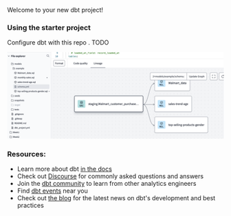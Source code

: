 Welcome to your new dbt project!

### Using the starter project

Configure dbt with this repo . 
TODO 

![Image Description](https://github.com/sara-soomro/Project/blob/main/Walmart-project/dbt_models.png)


### Resources:
- Learn more about dbt [in the docs](https://docs.getdbt.com/docs/introduction)
- Check out [Discourse](https://discourse.getdbt.com/) for commonly asked questions and answers
- Join the [dbt community](https://getdbt.com/community) to learn from other analytics engineers
- Find [dbt events](https://events.getdbt.com) near you
- Check out [the blog](https://blog.getdbt.com/) for the latest news on dbt's development and best practices
